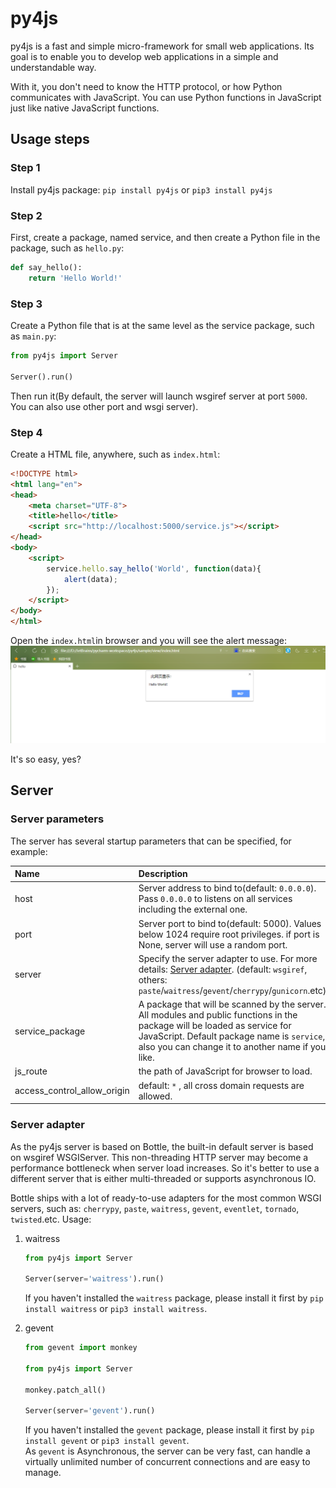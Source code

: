# py4js
py4js is a fast and simple micro-framework for small web applications. Its goal is to enable you to develop
web applications in a simple and understandable way. 

With it, you don't need to know the HTTP protocol, or how Python communicates with JavaScript. You can use Python functions in JavaScript just like native JavaScript functions.

## Usage steps

### Step 1
Install py4js package: `pip install py4js` or `pip3 install py4js`

### Step 2
First, create a package, named service, and then create a Python file in the package, such as `hello.py`:
```python
def say_hello():
    return 'Hello World!'
```

### Step 3
Create a Python file that is at the same level as the service package, such as `main.py`:
```python
from py4js import Server

Server().run()
```
Then run it(By default, the server will launch wsgiref server at port `5000`. You can also use other port and wsgi server).

### Step 4
Create a HTML file, anywhere, such as `index.html`:
```html
<!DOCTYPE html>
<html lang="en">
<head>
    <meta charset="UTF-8">
    <title>hello</title>
    <script src="http://localhost:5000/service.js"></script>
</head>
<body>
    <script>
        service.hello.say_hello('World', function(data){
            alert(data);
        });
    </script>
</body>
</html>
```

Open the `index.html`in browser and you will see the alert message:
![image](https://github.com/lixk/py4js/raw/master/sample/screenshots/alert-hello.png)

It's so easy, yes?

## Server
### Server parameters
The server has several startup parameters that can be specified, for example:

| Name | Description |
| :--- | :--- |
| host | Server address to bind to(default: `0.0.0.0`). Pass `0.0.0.0` to listens on  all services including the external one. |
| port | Server port to bind to(default: 5000). Values below 1024 require root privileges. if port is None, server will use a random port. |
| server | Specify the server adapter to use. For more details: [Server adapter](#server-adapter). (default: `wsgiref`, others: `paste`/`waitress`/`gevent`/`cherrypy`/`gunicorn`.etc). |
| service_package | A package that will be scanned by the server. All modules and public functions in the package will be loaded as service for JavaScript. Default package name is `service`, also you can change it to another name if you like. |
| js_route | the path of JavaScript for browser to load. |
| access_control_allow_origin | default: `*` , all cross domain requests are allowed. |

### Server adapter
As the py4js server is based on Bottle, the built-in default server is based on wsgiref WSGIServer. This non-threading HTTP server may become a performance bottleneck when server load increases. 
So it's better to use a different server that is either multi-threaded or supports asynchronous IO.

Bottle ships with a lot of ready-to-use adapters for the most common WSGI servers, such as:
`cherrypy`, `paste`, `waitress`, `gevent`, `eventlet`, `tornado`, `twisted`.etc. 
Usage:
 1. waitress
    ```python
    from py4js import Server

    Server(server='waitress').run()
    ```
    If you haven't installed the `waitress` package, please install it first by `pip install waitress` or `pip3 install waitress`.

 2. gevent
    ```python
    from gevent import monkey

    from py4js import Server
    
    monkey.patch_all()
    
    Server(server='gevent').run()
    ```
    If you haven't installed the `gevent` package, please install it first by `pip install gevent` or `pip3 install gevent`.  
    As `gevent` is Asynchronous, the server can be very fast, can handle a virtually unlimited number of concurrent connections and are easy to manage. 

